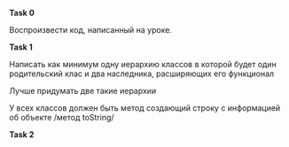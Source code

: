 **Task 0** 

Воспроизвести код, написанный на уроке.

**Task 1**

Написать как минимум одну иерархию классов в которой будет один родительский клас и два наследника, расширяющих его функционал

Лучше придумать две такие иерархии

У всех классов должен быть метод создающий строку с информацией об объекте
/метод toString/

**Task 2**
















